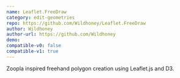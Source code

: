 ```yaml
---
name: Leaflet.FreeDraw
category: edit-geometries
repo: https://github.com/Wildhoney/Leaflet.FreeDraw
author: Wildhoney
author-url: https://github.com/Wildhoney
demo: 
compatible-v0: false
compatible-v1: true
---
```


Zoopla inspired freehand polygon creation using Leaflet.js and D3.
